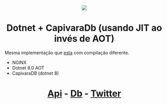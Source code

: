 <div align='center'>

<image src='./logo.png'>

<h1>Dotnet + CapivaraDb (usando JIT ao invés de AOT)</h1>

</div>

Mesma implementação que [esta](../alan_albuquerque_capivara/README.md) com compilação diferente.

- NGINX
- Dotnet 8.0 AOT
- CapivaraDB (dotnet 8)

<div align="center">

 # [Api](https://github.com/offpepe/rinha-capivara-2024-q1) - [Db](https://github.com/offpepe/Rinha2024.Capivara) - [Twitter](https://twitter.com/Offplayer_G)

</div>


